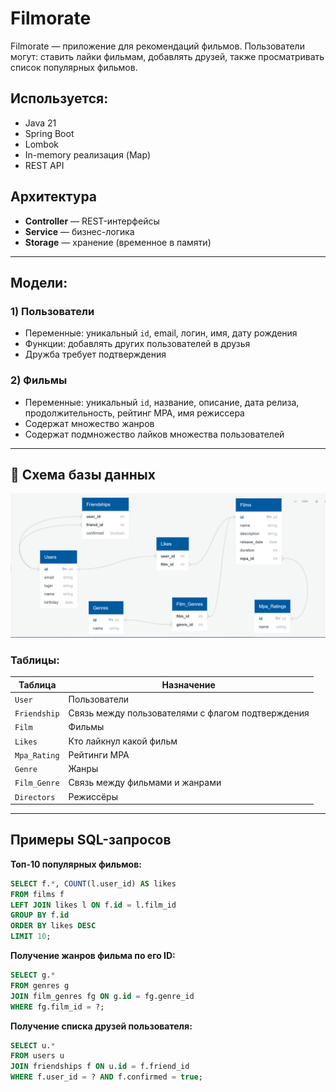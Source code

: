 # Filmorate

Filmorate — приложение для рекомендаций фильмов.
Пользователи могут: ставить лайки фильмам, добавлять друзей, также просматривать список популярных фильмов.

## Используется:

- Java 21
- Spring Boot
- Lombok
- In-memory реализация (Map)
- REST API

## Архитектура

- **Controller** — REST-интерфейсы
- **Service** — бизнес-логика
- **Storage** — хранение (временное в памяти)

---

## Модели:

### 1) Пользователи

- Переменные: уникальный `id`, email, логин, имя, дату рождения
- Функции: добавлять других пользователей в друзья
- Дружба требует подтверждения

### 2) Фильмы

- Переменные: уникальный `id`, название, описание, дата релиза, продолжительность, рейтинг MPA, имя режиссера
- Содержат множество жанров
- Содержат подмножество лайков множества пользователей

---

## 🔗 Схема базы данных

![ER Diagram](./database.png)

### Таблицы:

| Таблица      | Назначение                                        |
|--------------|---------------------------------------------------|
| `User`       | Пользователи                                      |
| `Friendship` | Связь между пользователями с флагом подтверждения |
| `Film`       | Фильмы                                            |
| `Likes`      | Кто лайкнул какой фильм                           |
| `Mpa_Rating` | Рейтинги MPA                                      |
| `Genre`      | Жанры                                             |
| `Film_Genre` | Связь между фильмами и жанрами                    |
| `Directors`  | Режиссёры                                         |

---

## Примеры SQL-запросов

**Топ-10 популярных фильмов:**

```sql
SELECT f.*, COUNT(l.user_id) AS likes
FROM films f
LEFT JOIN likes l ON f.id = l.film_id
GROUP BY f.id
ORDER BY likes DESC
LIMIT 10;
```

**Получение жанров фильма по его ID:**

```sql
SELECT g.*
FROM genres g
JOIN film_genres fg ON g.id = fg.genre_id
WHERE fg.film_id = ?;
```

**Получение списка друзей пользователя:**

```sql
SELECT u.*
FROM users u
JOIN friendships f ON u.id = f.friend_id
WHERE f.user_id = ? AND f.confirmed = true;
```

